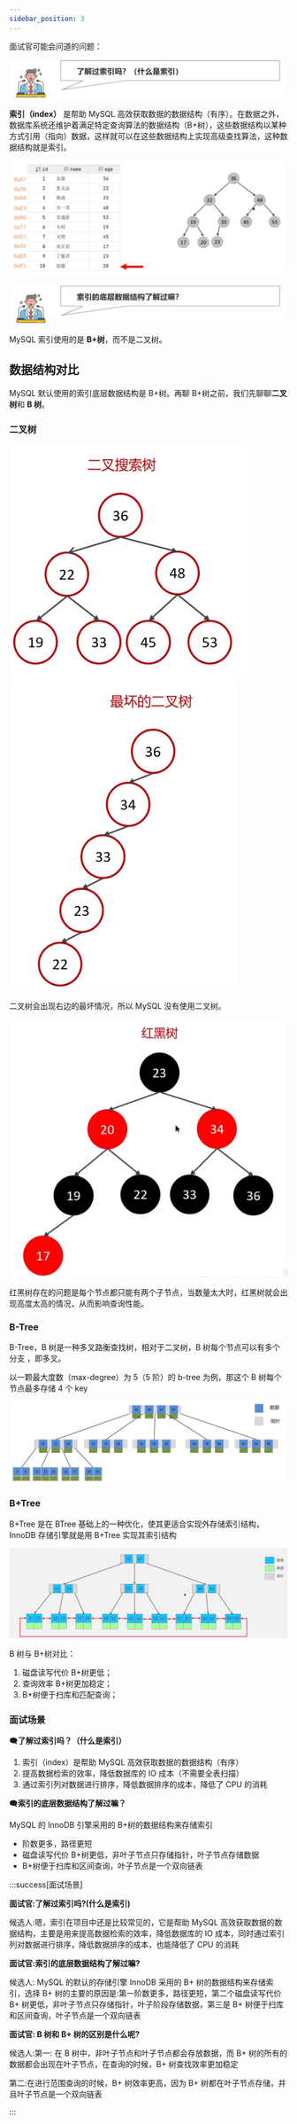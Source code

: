 ```yaml
---
sidebar_position: 3
---
```



面试官可能会问道的问题：

![画板](./image/image_91e42f43-bcb3-4c4f-a8b4-1b5d82da6b0b.jpeg)

**索引（index）** 是帮助 MySQL 高效获取数据的数据结构（有序）。在数据之外，数据库系统还维护着满足特定查询算法的数据结构（B+树），这些数据结构以某种方式引用（指向）数据，这样就可以在这些数据结构上实现高级查找算法，这种数据结构就是索引。



![](./image/image_6116a302-f57d-42bc-9a25-1a64128b66b0.png)



![画板](./image/image_c503be9c-56d4-466c-8b70-5afee2ec0799.jpeg)

MySQL 索引使用的是 **B+树**，而不是二叉树。

## 数据结构对比
MySQL 默认使用的索引底层数据结构是 B+树。再聊 B+树之前，我们先聊聊**二叉树**和 **B 树**。

### 二叉树
![](./image/image_92c835b9-6797-40a3-b10c-30b072f76842.png) ![](./image/image_65717c62-ea63-44b5-bcb8-e888b06fa543.png)

二叉树会出现右边的最坏情况，所以 MySQL 没有使用二叉树。

![](./image/image_c6564973-d66f-40b0-a447-c626f5da38ec.png)

红黑树存在的问题是每个节点都只能有两个子节点，当数量太大时，红黑树就会出现高度太高的情况，从而影响查询性能。

### B-Tree
B-Tree，B 树是一种多叉路衡查找树，相对于二叉树，B 树每个节点可以有多个分支 ，即多叉。

以一颗最大度数（max-degree）为 5（5 阶）的 b-tree 为例，那这个 B 树每个节点最多存储 4 个 key

![](./image/image_c5e47225-f91f-4aed-8721-2ac2a99ae1ec.png)



### B+Tree
B+Tree 是在 BTree 基础上的一种优化，使其更适合实现外存储索引结构，InnoDB 存储引擎就是用 B+Tree 实现其索引结构

![](./image/image_fcc9b13b-5d47-4fb9-9b09-dd18b8604c28.png)

B 树与 B+树对比：

1. 磁盘读写代价 B+树更低；
2. 查询效率 B+树更加稳定；
3. B+树便于扫库和匹配查询；



### 面试场景
🗨️**了解过索引吗？（什么是索引）**

1. 索引（index）是帮助 MySQL 高效获取数据的数据结构（有序）
2. 提高数据检索的效率，降低数据库的 IO 成本（不需要全表扫描）
3. 通过索引列对数据进行排序，降低数据排序的成本，降低了 CPU 的消耗

🗨️**索引的底层数据结构了解过嘛？**

MySQL 的 InnoDB 引擎采用的 B+树的数据结构来存储索引

+ 阶数更多，路径更短
+ 磁盘读写代价 B+树更低，非叶子节点只存储指针，叶子节点存储数据
+ B+树便于扫库和区间查询，叶子节点是一个双向链表



:::success[面试场景]

**面试官:了解过索引吗?(什么是索引)**

候选人:嗯，索引在项目中还是比较常见的，它是帮助 MySQL 高效获取数据的数据结构，主要是用来提高数据检索的效率，降低数据库的 IO 成本，同时通过索引列对数据进行排序，降低数据排序的成本，也能降低了 CPU 的消耗



**面试官:索引的底层数据结构了解过嘛?**

候选人: MySQL 的默认的存储引擎 InnoDB 采用的 B+ 树的数据结构来存储索引，选择 B+ 树的主要的原因是:第一阶数更多，路径更短，第二个磁盘读写代价 B+ 树更低，非叶子节点只存储指针，叶子阶段存储数据，第三是 B+ 树便于扫库和区间查询，叶子节点是一个双向链表



**面试官: B 树和 B+ 树的区别是什么呢?**

候选人:第一: 在 B 树中，非叶子节点和叶子节点都会存放数据，而 B+ 树的所有的数据都会出现在叶子节点，在查询的时候，B+ 树查找效率更加稳定

第二:在进行范围查询的时候，B+ 树效率更高，因为 B+ 树都在叶子节点存储，并且叶子节点是一个双向链表

:::

